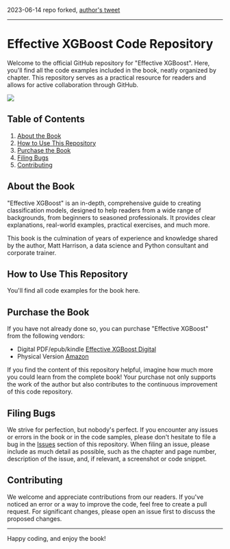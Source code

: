 2023-06-14 repo forked, [author's tweet](https://twitter.com/__mharrison__/status/1668998280364294144)  

---

# Effective XGBoost Code Repository

Welcome to the official GitHub repository for "Effective XGBoost". Here, you'll find all the code examples included in the book, neatly organized by chapter. This repository serves as a practical resource for readers and allows for active collaboration through GitHub.

<a href="https://store.metasnake.com/xgboost"><img src="https://d31ezp3r8jwmks.cloudfront.net/gl3elhhoiyv9o5vend753g5esxi7"/></a>

## Table of Contents

1. [About the Book](#about-the-book)
2. [How to Use This Repository](#how-to-use-this-repository)
3. [Purchase the Book](#purchase-the-book)
4. [Filing Bugs](#filing-bugs)
5. [Contributing](#contributing)

## About the Book

"Effective XGBoost" is an in-depth, comprehensive guide to creating classification models, designed to help readers from a wide range of backgrounds, from beginners to seasoned professionals. It provides clear explanations, real-world examples, practical exercises, and much more.

This book is the culmination of years of experience and knowledge shared by the author, Matt Harrison, a data science and Python consultant and corporate trainer.

## How to Use This Repository

You'll find all code examples for the book here.

## Purchase the Book

If you have not already done so, you can purchase "Effective XGBoost" from the following vendors:

- Digital PDF/epub/kindle [Effective XGBoost Digital](https://store.metasnake.com/xgboost)
- Physical Version [Amazon](https://amzn.to/441i9lm)

If you find the content of this repository helpful, imagine how much more you could learn from the complete book! Your purchase not only supports the work of the author but also contributes to the continuous improvement of this code repository.

## Filing Bugs

We strive for perfection, but nobody's perfect. If you encounter any issues or errors in the book or in the code samples, please don't hesitate to file a bug in the [Issues](https://github.com/mattharrison/effective_xgboost_book/issues) section of this repository. When filing an issue, please include as much detail as possible, such as the chapter and page number, description of the issue, and, if relevant, a screenshot or code snippet.

## Contributing

We welcome and appreciate contributions from our readers. If you've noticed an error or a way to improve the code, feel free to create a pull request. For significant changes, please open an issue first to discuss the proposed changes.

---

Happy coding, and enjoy the book!

